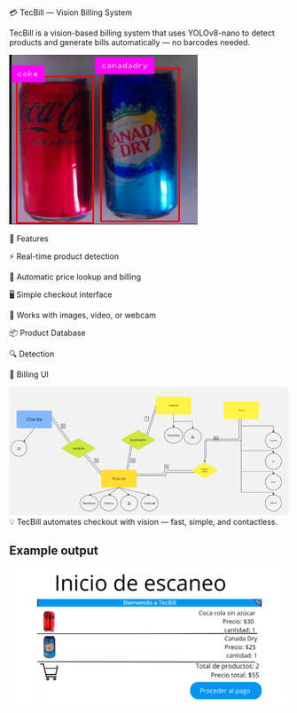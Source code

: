 💳 TecBill — Vision Billing System

TecBill is a vision-based billing system that uses YOLOv8-nano to detect products and generate bills automatically — no barcodes needed.

![Superhero Name Generator Input](./img/detect.png)

🚀 Features

⚡ Real-time product detection

🧠 Automatic price lookup and billing

🖥️ Simple checkout interface

📸 Works with images, video, or webcam

📦 Product Database

🔍 Detection

🧾 Billing UI

![Superhero Name Generator Input](./img/Databaase.png)
💡 TecBill automates checkout with vision — fast, simple, and contactless.

## Example output

![Superhero Name Generator Input](./img/UX.png)

